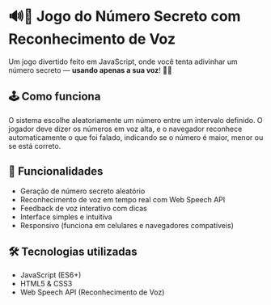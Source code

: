 # 🔊🎯 Jogo do Número Secreto com Reconhecimento de Voz

Um jogo divertido feito em JavaScript, onde você tenta adivinhar um número secreto — **usando apenas a sua voz**! 🧠🎤

## 🕹️ Como funciona

O sistema escolhe aleatoriamente um número entre um intervalo definido. O jogador deve dizer os números em voz alta, e o navegador reconhece automaticamente o que foi falado, indicando se o número é maior, menor ou se está correto.

## 🚀 Funcionalidades

- Geração de número secreto aleatório
- Reconhecimento de voz em tempo real com Web Speech API
- Feedback de voz interativo com dicas
- Interface simples e intuitiva
- Responsivo (funciona em celulares e navegadores compatíveis)


## 🛠️ Tecnologias utilizadas

- JavaScript (ES6+)
- HTML5 & CSS3
- Web Speech API (Reconhecimento de Voz)

